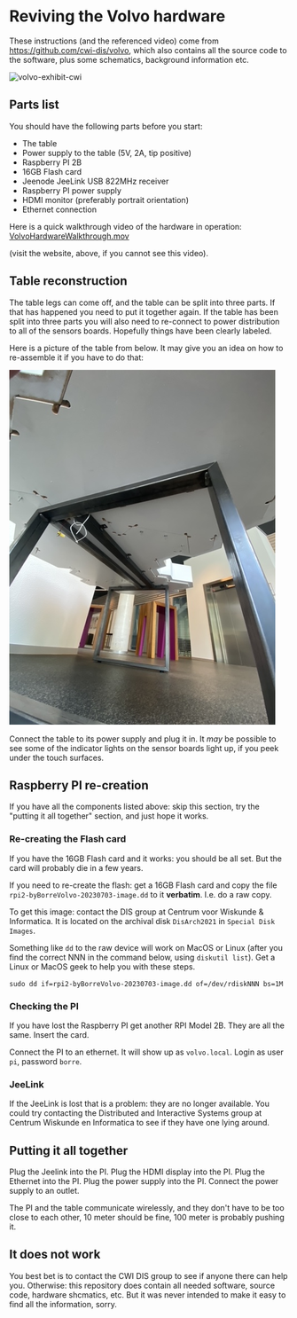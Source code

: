 # Reviving the Volvo hardware

These instructions (and the referenced video) come from <https://github.com/cwi-dis/volvo>, which also contains all the source code to the software, plus some schematics, background information etc.

![volvo-exhibit-cwi](https://www.cwi.nl/images/14228/spring_school_dis_4.width-768.jpg)

## Parts list
 
You should have the following parts before you start:

- The table
- Power supply to the table (5V, 2A, tip positive)
- Raspberry PI 2B
- 16GB Flash card
- Jeenode JeeLink USB 822MHz receiver
- Raspberry PI power supply
- HDMI monitor (preferably portrait orientation)
- Ethernet connection


Here is a quick walkthrough video of the hardware in operation: [VolvoHardwareWalkthrough.mov](VolvoHardwareWalkthrough.mov)

(visit the website, above, if you cannot see this video).

## Table reconstruction

The table legs can come off, and the table can be split into three parts. If that has happened you need to put it together again. If the table has been split into three parts you will also need to re-connect to power distribution to all of the sensors boards. Hopefully things have been clearly labeled.

Here is a picture of the table from below. It may give you an idea on how to re-assemble it if you have to do that:

![table](VolvoTableStructure.jpg)

Connect the table to its power supply and plug it in. It _may_ be possible to see some of the indicator lights on the sensor boards light up, if you peek under the touch surfaces.

## Raspberry PI re-creation

If you have all the components listed above: skip this section, try the "putting it all together" section, and just hope it works.

### Re-creating the Flash card

If you have the 16GB Flash card and it works: you should be all set. But the card will probably die in a few years.

If you need to re-create the flash: get a 16GB Flash card and copy the file `rpi2-byBorreVolvo-20230703-image.dd` to it **verbatim**. I.e. do a raw copy.

To get this image: contact the DIS group at Centrum voor Wiskunde & Informatica. It is located on the archival disk `DisArch2021` in `Special Disk Images`.

Something like `dd` to the raw device will work on MacOS or Linux (after you find the correct NNN in the command below, using `diskutil list`). Get a Linux or MacOS geek to help you with these steps.

```
sudo dd if=rpi2-byBorreVolvo-20230703-image.dd of=/dev/rdiskNNN bs=1M
```
 

### Checking the PI

If you have lost the Raspberry PI get another RPI Model 2B. They are all the same. Insert the card.

Connect the PI to an ethernet. It will show up as `volvo.local`. Login as user `pi`, password `borre`.

### JeeLink

If the JeeLink is lost that is a problem: they are no longer available. You could try contacting the Distributed and Interactive Systems group at Centrum Wiskunde en Informatica to see if they have one lying around.

## Putting it all together

Plug the Jeelink into the PI. Plug the HDMI display into the PI. Plug the Ethernet into the PI. Plug the power supply into the PI. Connect the power supply to an outlet.

The PI and the table communicate wirelessly, and they don't have to be too close to each other, 10 meter should be fine, 100 meter is probably pushing it.

## It does not work

You best bet is to contact the CWI DIS group to see if anyone there can help you. Otherwise: this repository does contain all needed software, source code, hardware shcmatics, etc. But it was never intended to make it easy to find all the information, sorry.
